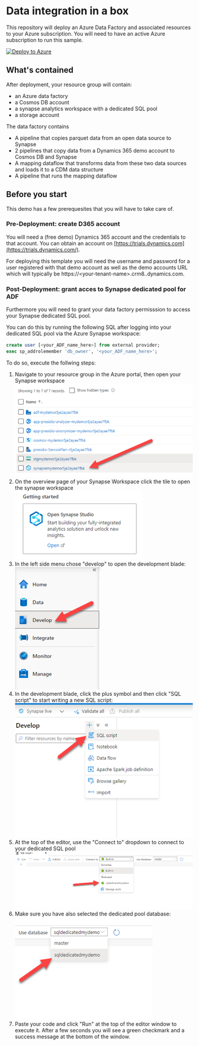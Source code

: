 # Data integration in a box

This repository will deploy an Azure Data Factory and associated resources to your Azure subscription. You will need to have an active Azure subscription to run this sample. 

[![Deploy to Azure](https://aka.ms/deploytoazurebutton)](https://portal.azure.com/#create/Microsoft.Template/uri/https%3A%2F%2Fraw.githubusercontent.com%2Fbenkettner%2FADFDemoDeploy%2Fmain%2Ftemplate.json)


## What's contained

After deployment, your resource group will contain: 

* an Azure data factory 
* a Cosmos DB account
* a synapse analytics workspace with a dedicated SQL pool
* a storage account

The data factory contains 

* A pipeline that copies parquet data from an open data source to Synapse 
* 2 pipelines that copy data from a Dynamics 365 demo account to Cosmos DB and Synapse
* A mapping dataflow that transforms data from these two data sources and loads it to a CDM data structure
* A pipeline that runs the mapping dataflow

## Before you start

This demo has a few prerequesites that you will have to take care of.

### Pre-Deployment: create D365 account
You will need a (free demo) Dynamics 365 account and the credentials to that account. You can obtain an account on [https://trials.dynamics.com](https://trials.dynamics.com/).

For deploying this template you will need the username and password for a user registered with that demo account as well as the demo accounts URL which will typically be https://\<your-tenant-name\>.crm8..dynamics.com.

### Post-Deployment: grant acces to Synapse dedicated pool for ADF
Furthermore you will need to grant your data factory permisssion to access your Synapse dedicated SQL pool. 

You can do this by running the following SQL after logging into your dedicated SQL pool via the Azure Synapse workspace:

```sql
create user [<your_ADF_name_here>] from external provider;
exec sp_addrolemember 'db_owner', '<your_ADF_name_here>';
```

To do so, execute the follwing steps: 

1. Navigate to your resource group in the Azure portal, then open your Synapse workspace ![Open Synapse Overview](images/sql-dedicated-pool-permissions.-01.png?raw=true)
2. On the overview page of your Synapse Workspace click the tile to open the synapse workspace ![Open Synapse Workspace](images/sql-dedicated-pool-permissions.-02.png?raw=true)
3. In the left side menu chose "develop" to open the development blade: ![Open develpment pane](images/sql-dedicated-pool-permissions.-03.png?raw=true)
4. In the development blade, click the plus symbol and then click "SQL script" to start writing a new SQL script: ![Start new SQL Script](images/sql-dedicated-pool-permissions.-04.png?raw=true)
5. At the top of the editor, use the "Connect to" dropdown to connect to your dedicated SQL pool ![Open Synapse Workspace](images/sql-dedicated-pool-permissions.-05.png?raw=true)
6. Make sure you have also selected the dedicated pool database: ![Open Synapse Workspace](images/sql-dedicated-pool-permissions.-06.png?raw=true)
7. Paste your code and click "Run" at the top of the editor window to execute it. After a few seconds you will see a green checkmark and a success message at the bottom of the window. 